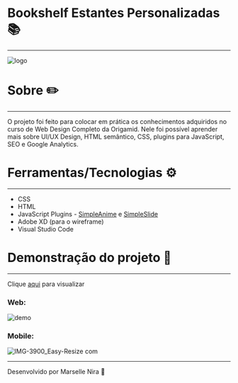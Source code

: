 # Bookshelf Estantes Personalizadas 📚
---

![logo](https://user-images.githubusercontent.com/78499911/110220982-2aa51700-7ea8-11eb-92e2-d039b05d1c00.jpg)

# Sobre ✏️
---
O projeto foi feito para colocar em prática os conhecimentos adquiridos no curso de Web Design Completo da Origamid. Nele foi possível aprender mais sobre UI/UX Design, HTML semântico, CSS, plugins para JavaScript, SEO e Google Analytics.

# Ferramentas/Tecnologias ⚙️
---
* CSS
* HTML
* JavaScript Plugins  - [SimpleAnime](https://github.com/origamid/simple-anime) e [SimpleSlide](https://github.com/origamid/simple-slide)
* Adobe XD (para o wireframe)
* Visual Studio Code

# Demonstração do projeto 🔬
---
Clique [aqui](https://abookshelf.netlify.app) para visualizar

### Web:
![demo](https://user-images.githubusercontent.com/78499911/110220707-32fc5280-7ea6-11eb-8d30-82e129474c98.jpg)

### Mobile:
![IMG-3900_Easy-Resize com](https://user-images.githubusercontent.com/78499911/110247620-df444480-7f4b-11eb-9ee3-7fc1b33c5156.jpg)
	
---
Desenvolvido por Marselle Nira 🙋
